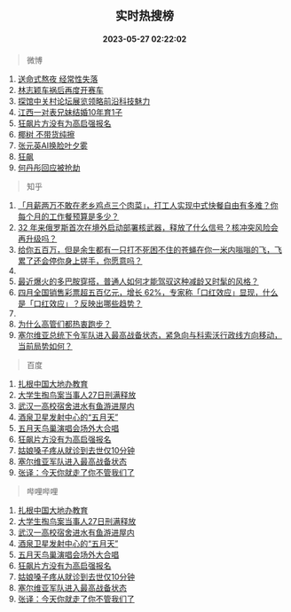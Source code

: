<div align="center"><h2>实时热搜榜</h2><h4>2023-05-27 02:22:02</h4></div>

> 微博  

1. [送命式熬夜 经常性失落](https://s.weibo.com/weibo?q=%E9%80%81%E5%91%BD%E5%BC%8F%E7%86%AC%E5%A4%9C%20%E7%BB%8F%E5%B8%B8%E6%80%A7%E5%A4%B1%E8%90%BD&t=31&band_rank=1&Refer=top)<br />
2. [林志颖车祸后再度开赛车](https://s.weibo.com/weibo?q=%23%E6%9E%97%E5%BF%97%E9%A2%96%E8%BD%A6%E7%A5%B8%E5%90%8E%E5%86%8D%E5%BA%A6%E5%BC%80%E8%B5%9B%E8%BD%A6%23&t=31&band_rank=2&Refer=top)<br />
3. [探馆中关村论坛展览领略前沿科技魅力](https://s.weibo.com/weibo?q=%23%E6%8E%A2%E9%A6%86%E4%B8%AD%E5%85%B3%E6%9D%91%E8%AE%BA%E5%9D%9B%E5%B1%95%E8%A7%88%E9%A2%86%E7%95%A5%E5%89%8D%E6%B2%BF%E7%A7%91%E6%8A%80%E9%AD%85%E5%8A%9B%23&t=31&band_rank=3&Refer=top)<br />
4. [江西一对表兄妹结婚10年育1子](https://s.weibo.com/weibo?q=%23%E6%B1%9F%E8%A5%BF%E4%B8%80%E5%AF%B9%E8%A1%A8%E5%85%84%E5%A6%B9%E7%BB%93%E5%A9%9A10%E5%B9%B4%E8%82%B21%E5%AD%90%23&t=31&band_rank=4&Refer=top)<br />
5. [狂飙片方没有为高启强报名](https://s.weibo.com/weibo?q=%23%E7%8B%82%E9%A3%99%E7%89%87%E6%96%B9%E6%B2%A1%E6%9C%89%E4%B8%BA%E9%AB%98%E5%90%AF%E5%BC%BA%E6%8A%A5%E5%90%8D%23&t=31&band_rank=5&Refer=top)<br />
6. [椰树 不带货纯擦](https://s.weibo.com/weibo?q=%E6%A4%B0%E6%A0%91%20%E4%B8%8D%E5%B8%A6%E8%B4%A7%E7%BA%AF%E6%93%A6&t=31&band_rank=6&Refer=top)<br />
7. [张元英AI换脸叶夕雾](https://s.weibo.com/weibo?q=%23%E5%BC%A0%E5%85%83%E8%8B%B1AI%E6%8D%A2%E8%84%B8%E5%8F%B6%E5%A4%95%E9%9B%BE%23&t=31&band_rank=7&Refer=top)<br />
8. [狂飙](https://s.weibo.com/weibo?q=%E7%8B%82%E9%A3%99&t=31&band_rank=8&Refer=top)<br />
9. [何丹彤回应被抢劫](https://s.weibo.com/weibo?q=%23%E4%BD%95%E4%B8%B9%E5%BD%A4%E5%9B%9E%E5%BA%94%E8%A2%AB%E6%8A%A2%E5%8A%AB%23&t=31&band_rank=9&Refer=top)<br />

> 知乎  

1. [「月薪两万不敢在老乡鸡点三个肉菜」，打工人实现中式快餐自由有多难？你每个月的工作餐预算是多少？](https://www.zhihu.com/question/602730177)<br />
2. [32 年来俄罗斯首次在境外启动部署核武器，释放了什么信号？核冲突风险会再升级吗？](https://www.zhihu.com/question/603140946)<br />
3. [给你五百万，但是余生都有一只打不死困不住的苍蝇在你一米内嗡嗡的飞，飞累了还会停你身上搓手，你愿意吗？](https://www.zhihu.com/question/602515277)<br />
4. []()<br />
5. [最近爆火的多巴胺穿搭，普通人如何才能驾驭这种减龄又时髦的风格？](https://www.zhihu.com/question/603005608)<br />
6. [四月全国销售彩票超五百亿元，增长 62%，专家称「口红效应」显现，什么是「口红效应」？反映出哪些趋势？](https://www.zhihu.com/question/603121965)<br />
7. []()<br />
8. [为什么高管们都热衷跑步？](https://www.zhihu.com/question/285301487)<br />
9. [塞尔维亚总统下令军队进入最高战备状态，紧急向与科索沃行政线方向移动，当前局势如何？](https://www.zhihu.com/question/603207069)<br />

> 百度  

1. [扎根中国大地办教育](https://www.baidu.com/s?wd=%E6%89%8E%E6%A0%B9%E4%B8%AD%E5%9B%BD%E5%A4%A7%E5%9C%B0%E5%8A%9E%E6%95%99%E8%82%B2&sa=fyb_news&rsv_dl=fyb_news)<br />
2. [大学生掏鸟案当事人27日刑满释放](https://www.baidu.com/s?wd=%E5%A4%A7%E5%AD%A6%E7%94%9F%E6%8E%8F%E9%B8%9F%E6%A1%88%E5%BD%93%E4%BA%8B%E4%BA%BA27%E6%97%A5%E5%88%91%E6%BB%A1%E9%87%8A%E6%94%BE&sa=fyb_news&rsv_dl=fyb_news)<br />
3. [武汉一高校宿舍进水有鱼游进屋内](https://www.baidu.com/s?wd=%E6%AD%A6%E6%B1%89%E4%B8%80%E9%AB%98%E6%A0%A1%E5%AE%BF%E8%88%8D%E8%BF%9B%E6%B0%B4%E6%9C%89%E9%B1%BC%E6%B8%B8%E8%BF%9B%E5%B1%8B%E5%86%85&sa=fyb_news&rsv_dl=fyb_news)<br />
4. [酒泉卫星发射中心的“五月天”](https://www.baidu.com/s?wd=%E9%85%92%E6%B3%89%E5%8D%AB%E6%98%9F%E5%8F%91%E5%B0%84%E4%B8%AD%E5%BF%83%E7%9A%84%E2%80%9C%E4%BA%94%E6%9C%88%E5%A4%A9%E2%80%9D&sa=fyb_news&rsv_dl=fyb_news)<br />
5. [五月天鸟巢演唱会场外大合唱](https://www.baidu.com/s?wd=%E4%BA%94%E6%9C%88%E5%A4%A9%E9%B8%9F%E5%B7%A2%E6%BC%94%E5%94%B1%E4%BC%9A%E5%9C%BA%E5%A4%96%E5%A4%A7%E5%90%88%E5%94%B1&sa=fyb_news&rsv_dl=fyb_news)<br />
6. [狂飙片方没有为高启强报名](https://www.baidu.com/s?wd=%E7%8B%82%E9%A3%99%E7%89%87%E6%96%B9%E6%B2%A1%E6%9C%89%E4%B8%BA%E9%AB%98%E5%90%AF%E5%BC%BA%E6%8A%A5%E5%90%8D&sa=fyb_news&rsv_dl=fyb_news)<br />
7. [姑娘嗓子疼从就诊到去世仅10分钟](https://www.baidu.com/s?wd=%E5%A7%91%E5%A8%98%E5%97%93%E5%AD%90%E7%96%BC%E4%BB%8E%E5%B0%B1%E8%AF%8A%E5%88%B0%E5%8E%BB%E4%B8%96%E4%BB%8510%E5%88%86%E9%92%9F&sa=fyb_news&rsv_dl=fyb_news)<br />
8. [塞尔维亚军队进入最高战备状态](https://www.baidu.com/s?wd=%E5%A1%9E%E5%B0%94%E7%BB%B4%E4%BA%9A%E5%86%9B%E9%98%9F%E8%BF%9B%E5%85%A5%E6%9C%80%E9%AB%98%E6%88%98%E5%A4%87%E7%8A%B6%E6%80%81&sa=fyb_news&rsv_dl=fyb_news)<br />
9. [张译：今天你就走了你不管我们了](https://www.baidu.com/s?wd=%E5%BC%A0%E8%AF%91%EF%BC%9A%E4%BB%8A%E5%A4%A9%E4%BD%A0%E5%B0%B1%E8%B5%B0%E4%BA%86%E4%BD%A0%E4%B8%8D%E7%AE%A1%E6%88%91%E4%BB%AC%E4%BA%86&sa=fyb_news&rsv_dl=fyb_news)<br />

> 哔哩哔哩  

1. [扎根中国大地办教育](https://www.baidu.com/s?wd=%E6%89%8E%E6%A0%B9%E4%B8%AD%E5%9B%BD%E5%A4%A7%E5%9C%B0%E5%8A%9E%E6%95%99%E8%82%B2&sa=fyb_news&rsv_dl=fyb_news)<br />
2. [大学生掏鸟案当事人27日刑满释放](https://www.baidu.com/s?wd=%E5%A4%A7%E5%AD%A6%E7%94%9F%E6%8E%8F%E9%B8%9F%E6%A1%88%E5%BD%93%E4%BA%8B%E4%BA%BA27%E6%97%A5%E5%88%91%E6%BB%A1%E9%87%8A%E6%94%BE&sa=fyb_news&rsv_dl=fyb_news)<br />
3. [武汉一高校宿舍进水有鱼游进屋内](https://www.baidu.com/s?wd=%E6%AD%A6%E6%B1%89%E4%B8%80%E9%AB%98%E6%A0%A1%E5%AE%BF%E8%88%8D%E8%BF%9B%E6%B0%B4%E6%9C%89%E9%B1%BC%E6%B8%B8%E8%BF%9B%E5%B1%8B%E5%86%85&sa=fyb_news&rsv_dl=fyb_news)<br />
4. [酒泉卫星发射中心的“五月天”](https://www.baidu.com/s?wd=%E9%85%92%E6%B3%89%E5%8D%AB%E6%98%9F%E5%8F%91%E5%B0%84%E4%B8%AD%E5%BF%83%E7%9A%84%E2%80%9C%E4%BA%94%E6%9C%88%E5%A4%A9%E2%80%9D&sa=fyb_news&rsv_dl=fyb_news)<br />
5. [五月天鸟巢演唱会场外大合唱](https://www.baidu.com/s?wd=%E4%BA%94%E6%9C%88%E5%A4%A9%E9%B8%9F%E5%B7%A2%E6%BC%94%E5%94%B1%E4%BC%9A%E5%9C%BA%E5%A4%96%E5%A4%A7%E5%90%88%E5%94%B1&sa=fyb_news&rsv_dl=fyb_news)<br />
6. [狂飙片方没有为高启强报名](https://www.baidu.com/s?wd=%E7%8B%82%E9%A3%99%E7%89%87%E6%96%B9%E6%B2%A1%E6%9C%89%E4%B8%BA%E9%AB%98%E5%90%AF%E5%BC%BA%E6%8A%A5%E5%90%8D&sa=fyb_news&rsv_dl=fyb_news)<br />
7. [姑娘嗓子疼从就诊到去世仅10分钟](https://www.baidu.com/s?wd=%E5%A7%91%E5%A8%98%E5%97%93%E5%AD%90%E7%96%BC%E4%BB%8E%E5%B0%B1%E8%AF%8A%E5%88%B0%E5%8E%BB%E4%B8%96%E4%BB%8510%E5%88%86%E9%92%9F&sa=fyb_news&rsv_dl=fyb_news)<br />
8. [塞尔维亚军队进入最高战备状态](https://www.baidu.com/s?wd=%E5%A1%9E%E5%B0%94%E7%BB%B4%E4%BA%9A%E5%86%9B%E9%98%9F%E8%BF%9B%E5%85%A5%E6%9C%80%E9%AB%98%E6%88%98%E5%A4%87%E7%8A%B6%E6%80%81&sa=fyb_news&rsv_dl=fyb_news)<br />
9. [张译：今天你就走了你不管我们了](https://www.baidu.com/s?wd=%E5%BC%A0%E8%AF%91%EF%BC%9A%E4%BB%8A%E5%A4%A9%E4%BD%A0%E5%B0%B1%E8%B5%B0%E4%BA%86%E4%BD%A0%E4%B8%8D%E7%AE%A1%E6%88%91%E4%BB%AC%E4%BA%86&sa=fyb_news&rsv_dl=fyb_news)<br />
